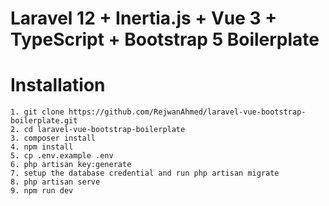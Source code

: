 # Laravel 12 + Inertia.js + Vue 3 + TypeScript + Bootstrap 5 Boilerplate

# Installation
    1. git clone https://github.com/RejwanAhmed/laravel-vue-bootstrap-boilerplate.git
    2. cd laravel-vue-bootstrap-boilerplate
    3. composer install
    4. npm install
    5. cp .env.example .env
    6. php artisan key:generate
    7. setup the database credential and run php artisan migrate
    8. php artisan serve
    9. npm run dev
